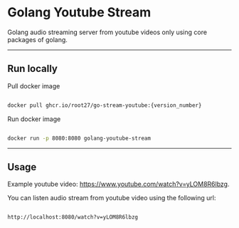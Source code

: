 # Golang Youtube Stream

Golang audio streaming server from youtube videos only using core packages of golang.

---

## Run locally


Pull docker image

```bash

docker pull ghcr.io/root27/go-stream-youtube:{version_number}

```

Run docker image

```bash

docker run -p 8080:8080 golang-youtube-stream

```

---


## Usage

Example youtube video: https://www.youtube.com/watch?v=yLOM8R6lbzg.

You can listen audio stream from youtube video using the following url:

```bash

http://localhost:8080/watch?v=yLOM8R6lbzg

```







